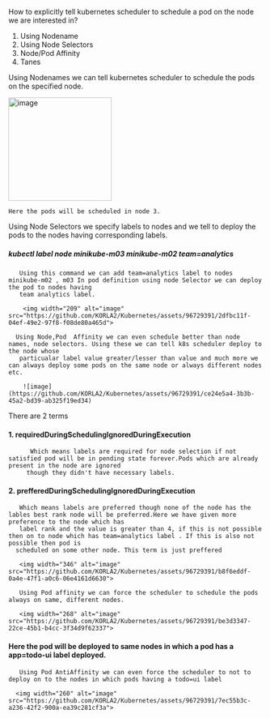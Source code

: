How to explicitly tell kubernetes scheduler to schedule a pod on the node we are interested in?

1. Using Nodename
2. Using Node Selectors
3. Node/Pod  Affinity
4. Tanes

 Using Nodenames we can tell kubernetes scheduler to schedule the pods on the specified node.
 
   <img width="204" alt="image" src="https://github.com/KORLA2/Kubernetes/assets/96729391/8ef7b8c6-b594-4f94-97cd-0662c81d3b74">
   
    Here the pods will be scheduled in node 3.

  Using Node Selectors we specify labels to nodes and we tell to deploy the pods to the nodes having corresponding labels.

##### kubectl  label node minikube-m03 minikube-m02 team=analytics

       Using this command we can add team=analytics label to nodes  minikube-m02 , m03 In pod definition using node Selector we can deploy the pod to nodes having
       team analytics label.

        <img width="209" alt="image" src="https://github.com/KORLA2/Kubernetes/assets/96729391/2dfbc11f-04ef-49e2-97f8-f08de80a465d">

      Using Node,Pod  Affinity we can even schedule better than node names, node selectors. Using these we can tell k8s scheduler deploy to the node whose 
       particualar label value greater/lesser than value and much more we can always deploy some pods on the same node or always different nodes etc.
 
        ![image](https://github.com/KORLA2/Kubernetes/assets/96729391/ce24e5a4-3b3b-45a2-bd39-ab325f19ed34)


 There are 2 terms 
 
####  1. requiredDuringSchedulingIgnoredDuringExecution
          Which means labels are required for node selection if not satisfied pod will be in pending state forever.Pods which are already present in the node are ignored 
         though they didn't have necessary labels.

#### 2. prefferedDuringSchedulingIgnoredDuringExecution
     
       Which means labels are preferred though none of the node has the lables best rank node will be preferred.Here we have given more preference to the node which has 
       label rank and the value is greater than 4, if this is not possible then on to node which has team=analytics label . If this is also not possible then pod is 
      scheduled on some other node. This term is just preffered
 
       <img width="346" alt="image" src="https://github.com/KORLA2/Kubernetes/assets/96729391/b8f6eddf-0a4e-47f1-a0c6-06e4161d6630">

       Using Pod affinity we can force the scheduler to schedule the pods always on same, different nodes. 
       
       <img width="268" alt="image" src="https://github.com/KORLA2/Kubernetes/assets/96729391/be3d3347-22ce-45b1-b4cc-3f34d9f62337">
          
   #### Here the pod will be deployed to same nodes in which a pod has a app=todo-ui label deployed.

       Using Pod AntiAffinity we can even force the scheduler to not to deploy on to the nodes in which pods having a todo=ui label
       
      <img width="260" alt="image" src="https://github.com/KORLA2/Kubernetes/assets/96729391/7ec55b3c-a236-42f2-900a-ea39c281cf3a">





